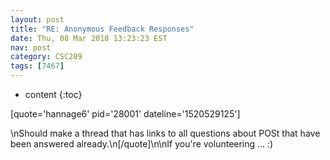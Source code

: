 ```yaml
---
layout: post
title: "RE: Anonymous Feedback Responses"
date: Thu, 08 Mar 2018 13:23:23 EST
nav: post
category: CSC209
tags: [7467]
---
```


* content
{:toc}

[quote='hannage6' pid='28001' dateline='1520529125']
<!-- more -->
<p>\nShould make a thread that has links to all questions about POSt that have been answered already.\n[/quote]\n\nIf you're volunteering ... :)</p>
